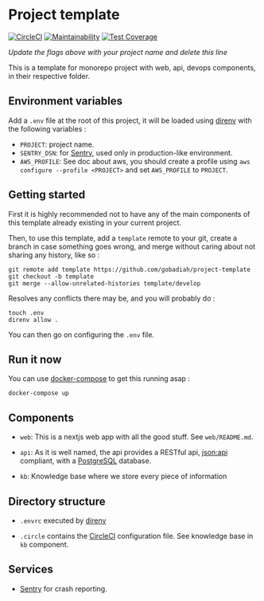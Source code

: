 # Project template

[![CircleCI](https://circleci.com/gh/gobadiah/project-template/tree/develop.svg?style=svg)](https://circleci.com/gh/gobadiah/project-template/tree/develop)
[![Maintainability](https://api.codeclimate.com/v1/badges/60dd931afdd54b6d6742/maintainability)](https://codeclimate.com/github/gobadiah/project-template/maintainability)
[![Test Coverage](https://api.codeclimate.com/v1/badges/60dd931afdd54b6d6742/test_coverage)](https://codeclimate.com/github/gobadiah/project-template/test_coverage)

_Update the flags above with your project name and delete this line_

This is a template for monorepo project with web, api, devops components, in their respective folder.

## Environment variables

Add a `.env` file at the root of this project, it will be loaded using [direnv](https://direnv.net/) with the following variables : 

* `PROJECT`: project name.
* `SENTRY_DSN`: for [Sentry](https://sentry.io), used only in production-like environment.
* `AWS_PROFILE`: See doc about aws, you should create a profile using `aws configure --profile <PROJECT>` and set `AWS_PROFILE` to `PROJECT`.

## Getting started

First it is highly recommended not to have any of the main components of this template already existing in your current project.

Then, to use this template, add a `template` remote to your git, create a branch in case something goes wrong, and merge without caring about not sharing any history, like so : 

```
git remote add template https://github.com/gobadiah/project-template
git checkout -b template
git merge --allow-unrelated-histories template/develop
```

Resolves any conflicts there may be, and you will probably do : 

```
touch .env
direnv allow .
```

You can then go on configuring the `.env` file.

## Run it now

You can use [docker-compose](https://docs.docker.com/compose/) to get this running asap :

```
docker-compose up
```

## Components

* `web`: This is a nextjs web app with all the good stuff. See `web/README.md`.

* `api`: As it is well named, the api provides a RESTful api, [json:api](http://jsonapi.org/) compliant, with a [PostgreSQL](https://www.postgresql.org/) database.

* `kb`: Knowledge base where we store every piece of information 

## Directory structure

* `.envrc` executed by [direnv](https://direnv.net/)

* `.circle` contains the [CircleCI](https://circleci.com/) configuration file. See knowledge base in `kb` component.

## Services

* [Sentry](https://sentry.io) for crash reporting.
